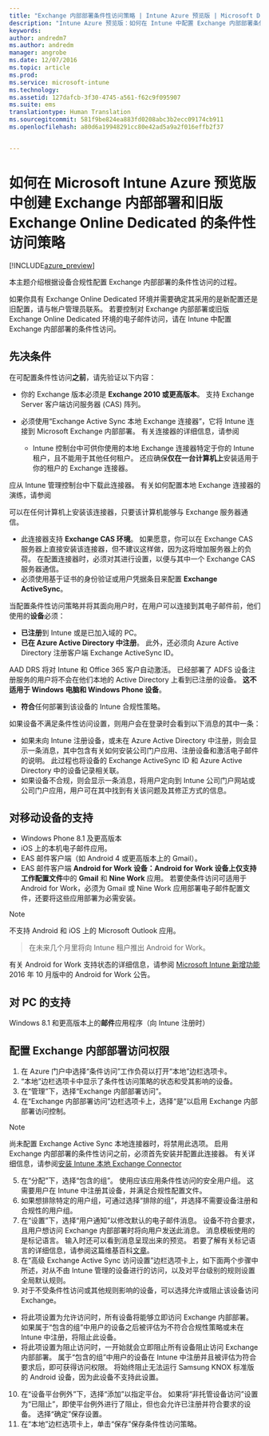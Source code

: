 ```yaml
---
title: "Exchange 内部部署条件性访问策略 | Intune Azure 预览版 | Microsoft Docs"
description: "Intune Azure 预览版：如何在 Intune 中配置 Exchange 内部部署条件性访问和旧版 Exchange Online Dedicated"
keywords: 
author: andredm7
ms.author: andredm
manager: angrobe
ms.date: 12/07/2016
ms.topic: article
ms.prod: 
ms.service: microsoft-intune
ms.technology: 
ms.assetid: 127dafcb-3f30-4745-a561-f62c9f095907
ms.suite: ems
translationtype: Human Translation
ms.sourcegitcommit: 581f9be824ea883fd0208abc3b2ecc09174cb911
ms.openlocfilehash: a80d6a19948291cc80e42ad5a9a2f016effb2f37


---
```


# <a name="how-to-create-a-conditional-access-policy-for-exchange-on-premises-and-legacy-exchange-online-dedicated-in-microsoft-intune-azure-preview"></a>如何在 Microsoft Intune Azure 预览版中创建 Exchange 内部部署和旧版 Exchange Online Dedicated 的条件性访问策略


[!INCLUDE[azure_preview](../includes/azure_preview.md)]

本主题介绍根据设备合规性配置 Exchange 内部部署的条件性访问的过程。

如果你具有 Exchange Online Dedicated 环境并需要确定其采用的是新配置还是旧配置，请与帐户管理员联系。 若要控制对 Exchange 内部部署或旧版 Exchange Online Dedicated 环境的电子邮件访问，请在 Intune 中配置 Exchange 内部部署的条件性访问。

## <a name="prerequisites"></a>先决条件

在可配置条件性访问**之前**，请先验证以下内容：

- 你的 Exchange 版本必须是 **Exchange 2010 或更高版本**。 支持 Exchange Server 客户端访问服务器 (CAS) 阵列。
- 必须使用“Exchange Active Sync 本地 Exchange 连接器”，它将 Intune 连接到 Microsoft Exchange 内部部署。 有关连接器的详细信息，请参阅 <link>

  - Intune 控制台中可供你使用的本地 Exchange 连接器特定于你的 Intune 租户，且不能用于其他任何租户。 还应确保**仅在一台计算机上**安装适用于你的租户的 Exchange 连接器。

应从 Intune 管理控制台中下载此连接器。 有关如何配置本地 Exchange 连接器的演练，请参阅 <link to new topic>

可以在任何计算机上安装该连接器，只要该计算机能够与 Exchange 服务器通信。

- 此连接器支持 **Exchange CAS 环境**。 如果愿意，你可以在 Exchange CAS 服务器上直接安装该连接器，但不建议这样做，因为这将增加服务器上的负荷。 在配置连接器时，必须对其进行设置，以便与其中一个 Exchange CAS 服务器通信。
- 必须使用基于证书的身份验证或用户凭据条目来配置 **Exchange ActiveSync**。

当配置条件性访问策略并将其面向用户时，在用户可以连接到其电子邮件前，他们使用的**设备**必须：

- **已注册**到 Intune 或是已加入域的 PC。
- **已在 Azure Active Directory 中注册**。 此外，还必须向 Azure Active Directory 注册客户端 Exchange ActiveSync ID。

AAD DRS 将对 Intune 和 Office 365 客户自动激活。 已经部署了 ADFS 设备注册服务的用户将不会在他们本地的 Active Directory 上看到已注册的设备。 **这不适用于 Windows 电脑和 Windows Phone 设备**。

- **符合**任何部署到该设备的 Intune 合规性策略。

如果设备不满足条件性访问设置，则用户会在登录时会看到以下消息的其中一条：

- 如果未向 Intune 注册设备，或未在 Azure Active Directory 中注册，则会显示一条消息，其中包含有关如何安装公司门户应用、注册设备和激活电子邮件的说明。 此过程也将设备的 Exchange ActiveSync ID 和 Azure Active Directory 中的设备记录相关联。
- 如果设备不合规，则会显示一条消息，将用户定向到 Intune 公司门户网站或公司门户应用，用户可在其中找到有关该问题及其修正方式的信息。

## <a name="support-for-mobile-devices"></a>对移动设备的支持

- Windows Phone 8.1 及更高版本
- iOS 上的本机电子邮件应用。
- EAS 邮件客户端（如 Android 4 或更高版本上的 Gmail）。
- EAS 邮件客户端 **Android for Work 设备：**Android for Work 设备上仅支持**工作配置文件**中的 **Gmail** 和 **Nine Work** 应用。 若要使条件访问可适用于 Android for Work，必须为 Gmail 或 Nine Work 应用部署电子邮件配置文件，还要将这些应用部署为必需安装。

>[!NOTE]
>不支持 Android 和 iOS 上的 Microsoft Outlook 应用。

> 在未来几个月里将向 Intune 租户推出 Android for Work。

有关 Android for Work 支持状态的详细信息，请参阅 [Microsoft Intune 新增功能](https://docs.microsoft.com/en-us/intune/whats-new/whats-new-archive#october-2016) 2016 年 10 月版中的 Android for Work 公告。

## <a name="support-for-pcs"></a>对 PC 的支持

Windows 8.1 和更高版本上的**邮件**应用程序（向 Intune 注册时）


## <a name="configure-exchange-on-premises-access"></a>配置 Exchange 内部部署访问权限

1. 在 Azure 门户中选择“条件访问”工作负荷以打开“本地”边栏选项卡。
2. “本地”边栏选项卡中显示了条件性访问策略的状态和受其影响的设备。
3. 在“管理”下，选择“Exchange 内部部署访问”。
4. 在“Exchange 内部部署访问”边栏选项卡上，选择“是”以启用 Exchange 内部部署访问控制。

  >[!NOTE]
  >尚未配置 Exchange Active Sync 本地连接器时，将禁用此选项。  启用 Exchange 内部部署的条件性访问之前，必须首先安装并配置此连接器。 有关详细信息，请参阅[安装 Intune 本地 Exchange Connector](install-intune-on-premises-exchange-connector.md)

5. 在“分配”下，选择“包含的组”。  使用应该应用条件性访问的安全用户组。  这需要用户在 Intune 中注册其设备，并满足合规性配置文件。
6. 如果想排除特定的用户组，可通过选择“排除的组”，并选择不需要设备注册和合规性的用户组。
7. 在“设置”下，选择“用户通知”以修改默认的电子邮件消息。 设备不符合要求，且用户想访问 Exchange 内部部署时将向用户发送此消息。 消息模板使用的是标记语言。  输入时还可以看到消息呈现出来的预览。 若要了解有关标记语言的详细信息，请参阅这篇维基百科[文章](https://en.wikipedia.org/wiki/Markup_language)。
8. 在“高级 Exchange Active Sync 访问设置”边栏选项卡上，如下面两个步骤中所述，对从不由 Intune 管理的设备进行的访问，以及对平台级别的规则设置全局默认规则。
9. 对于不受条件性访问或其他规则影响的设备，可以选择允许或阻止该设备访问 Exchange。
  - 将此项设置为允许访问时，所有设备将能够立即访问 Exchange 内部部署。  如果属于“包含的组”中用户的设备之后被评估为不符合合规性策略或未在 Intune 中注册，将阻止此设备。
  - 将此项设置为阻止访问时，一开始就会立即阻止所有设备阻止访问 Exchange 内部部署。  属于“包含的组”中用户的设备在 Intune 中注册并且被评估为符合要求后，即可获得访问权限。 将始终阻止无法运行 Samsung KNOX 标准版的 Android 设备，因为此设备不支持此设置。
10. 在“设备平台例外”下，选择“添加”以指定平台。 如果将“非托管设备访问”设置为“已阻止”，即使平台例外进行了阻止，但也会允许已注册并符合要求的设备。 选择“确定”保存设置。
11. 在“本地”边栏选项卡上，单击“保存”保存条件性访问策略。



<!--HONumber=Feb17_HO1-->


